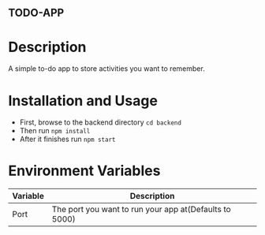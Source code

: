 ## TODO-APP
# Description
A simple to-do app to store activities you want to remember.
# Installation and Usage
- First, browse to the backend directory
`cd backend`
- Then run `npm install`
- After it finishes run `npm start`

# Environment Variables
| Variable    | Description        |
|-------------|--------------------|
| Port        | The port you want  to run your app at(Defaults to 5000) |

